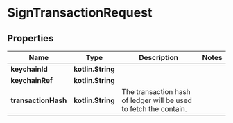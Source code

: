 
# SignTransactionRequest

## Properties
Name | Type | Description | Notes
------------ | ------------- | ------------- | -------------
**keychainId** | **kotlin.String** |  | 
**keychainRef** | **kotlin.String** |  | 
**transactionHash** | **kotlin.String** | The transaction hash of ledger will be used to fetch the contain. | 



